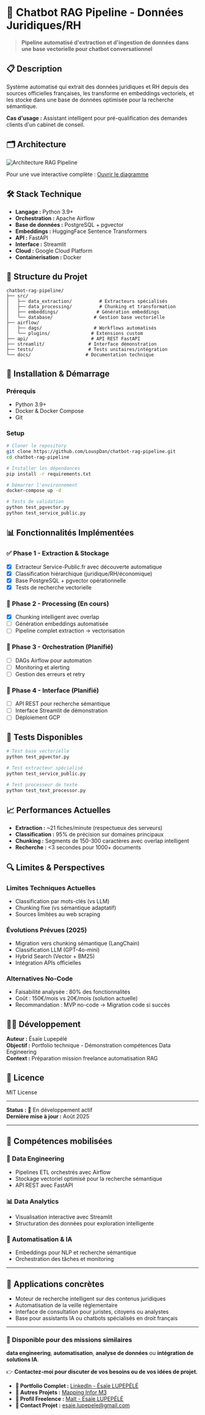 # 🤖 Chatbot RAG Pipeline - Données Juridiques/RH

> **Pipeline automatisé d'extraction et d'ingestion de données dans une base vectorielle pour chatbot conversationnel**

## 📋 Description

Système automatisé qui extrait des données juridiques et RH depuis des sources officielles françaises, les transforme en embeddings vectoriels, et les stocke dans une base de données optimisée pour la recherche sémantique.

**Cas d'usage :** Assistant intelligent pour pré-qualification des demandes clients d'un cabinet de conseil.

## 🗂️ Architecture

![Architecture RAG Pipeline](docs/architecture_pipeline.png)

Pour une vue interactive complète : [Ouvrir le diagramme](docs/architecture_diagram.html)

## 🛠️ Stack Technique

- **Langage :** Python 3.9+
- **Orchestration :** Apache Airflow
- **Base de données :** PostgreSQL + pgvector
- **Embeddings :** HuggingFace Sentence Transformers
- **API :** FastAPI
- **Interface :** Streamlit
- **Cloud :** Google Cloud Platform
- **Containerisation :** Docker

## 📁 Structure du Projet

```
chatbot-rag-pipeline/
├── src/
│   ├── data_extraction/          # Extracteurs spécialisés
│   ├── data_processing/          # Chunking et transformation
│   ├── embeddings/              # Génération embeddings
│   └── database/               # Gestion base vectorielle
├── airflow/
│   ├── dags/                   # Workflows automatisés
│   └── plugins/               # Extensions custom
├── api/                       # API REST FastAPI
├── streamlit/                # Interface démonstration
├── tests/                    # Tests unitaires/intégration
└── docs/                    # Documentation technique
```

## 🚀 Installation & Démarrage

### Prérequis
- Python 3.9+
- Docker & Docker Compose
- Git

### Setup
```bash
# Cloner le repository
git clone https://github.com/LouspDan/chatbot-rag-pipeline.git
cd chatbot-rag-pipeline

# Installer les dépendances
pip install -r requirements.txt

# Démarrer l'environnement
docker-compose up -d

# Tests de validation
python test_pgvector.py
python test_service_public.py
```

## 📊 Fonctionnalités Implémentées

### ✅ Phase 1 - Extraction & Stockage
- [x] Extracteur Service-Public.fr avec découverte automatique
- [x] Classification hiérarchique (juridique/RH/économique)
- [x] Base PostgreSQL + pgvector opérationnelle
- [x] Tests de recherche vectorielle

### 🔄 Phase 2 - Processing (En cours)
- [x] Chunking intelligent avec overlap
- [ ] Génération embeddings automatisée
- [ ] Pipeline complet extraction → vectorisation

### 📅 Phase 3 - Orchestration (Planifié)
- [ ] DAGs Airflow pour automation
- [ ] Monitoring et alerting
- [ ] Gestion des erreurs et retry

### 📅 Phase 4 - Interface (Planifié)
- [ ] API REST pour recherche sémantique
- [ ] Interface Streamlit de démonstration
- [ ] Déploiement GCP

## 🧪 Tests Disponibles

```bash
# Test base vectorielle
python test_pgvector.py

# Test extracteur spécialisé
python test_service_public.py

# Test processeur de texte
python test_text_processor.py
```

## 📈 Performances Actuelles

- **Extraction :** ~21 fiches/minute (respectueux des serveurs)
- **Classification :** 95% de précision sur domaines principaux
- **Chunking :** Segments de 150-300 caractères avec overlap intelligent
- **Recherche :** <3 secondes pour 1000+ documents

## 🔍 Limites & Perspectives

### Limites Techniques Actuelles
- Classification par mots-clés (vs LLM)
- Chunking fixe (vs sémantique adaptatif)
- Sources limitées au web scraping

### Évolutions Prévues (2025)
- Migration vers chunking sémantique (LangChain)
- Classification LLM (GPT-4o-mini)
- Hybrid Search (Vector + BM25)
- Intégration APIs officielles

### Alternatives No-Code
- Faisabilité analysée : 80% des fonctionnalités
- Coût : 150€/mois vs 20€/mois (solution actuelle)
- Recommandation : MVP no-code → Migration code si succès

## 👨‍💻 Développement

**Auteur :** Ésaïe Lupepélé  
**Objectif :** Portfolio technique - Démonstration compétences Data Engineering  
**Context :** Préparation mission freelance automatisation RAG  

## 📜 Licence

MIT License 

---

**Status :** 🔄 En développement actif  
**Dernière mise à jour :** Août 2025

---

## 🧠 Compétences mobilisées

### 🔧 Data Engineering
- Pipelines ETL orchestrés avec Airflow
- Stockage vectoriel optimisé pour la recherche sémantique
- API REST avec FastAPI

### 📊 Data Analytics
- Visualisation interactive avec Streamlit
- Structuration des données pour exploration intelligente

### 🤖 Automatisation & IA
- Embeddings pour NLP et recherche sémantique
- Orchestration des tâches et monitoring

---

## 💼 Applications concrètes
- Moteur de recherche intelligent sur des contenus juridiques
- Automatisation de la veille réglementaire
- Interface de consultation pour juristes, citoyens ou analystes
- Base pour assistants IA ou chatbots spécialisés en droit français

---

### 🚀 Disponible pour des missions similaires
**data engineering**, **automatisation**, **analyse de données** ou **intégration de solutions IA**.  

👉 **Contactez-moi pour discuter de vos besoins ou de vos idées de projet.**

- **💼 Portfolio Complet :** [LinkedIn - Ésaïe  LUPEPÉLÉ](https://www.linkedin.com/in/esaie-lupepele)
- **🔧 Autres Projets :** [Mapping Infor M3](https://github.com/LouspDan/Mapping-Infor-M3)
- **📧 Profil Freelence  :** [Malt - Ésaïe LUPEPÉLÉ]( https://www.malt.fr/profile/esaielupepele)
- **📧 Contact Projet :** esaie.lupepele@gmail.com

